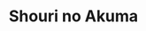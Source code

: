 --- 
title: "Shouri no Akuma"
publishdate: "2019-1-30T16:48:46+02:00"
src: "https://365manga.net/manga/shouri-no-akuma"
image: "https://data.365manga.net/images/thumbnails/30698-shouri-no-akuma.jpg"
description: " From StarryHeaven: Tanakamori Asami, 16 years old. Because of her father’s debts, she’s forced to transfer from her elite school to her current one… Her new school is entirely full of strange people, in fact it’s kinda like a zoo… But there, she meets the beautiful Akira. Thanks to the charismatic Akira, Asami slowly, slowly she gets used to her new school. However several trials appear…"
---
